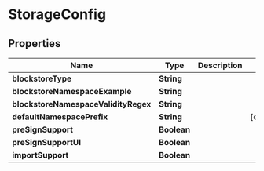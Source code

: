 

# StorageConfig


## Properties

Name | Type | Description | Notes
------------ | ------------- | ------------- | -------------
**blockstoreType** | **String** |  | 
**blockstoreNamespaceExample** | **String** |  | 
**blockstoreNamespaceValidityRegex** | **String** |  | 
**defaultNamespacePrefix** | **String** |  |  [optional]
**preSignSupport** | **Boolean** |  | 
**preSignSupportUI** | **Boolean** |  | 
**importSupport** | **Boolean** |  | 



